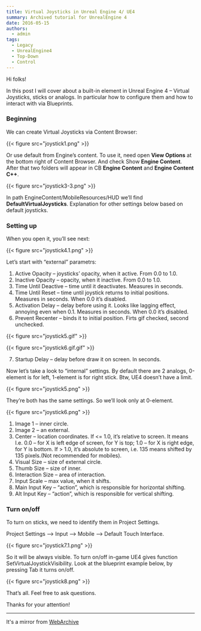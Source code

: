 ```yaml
---
title: Virtual Joysticks in Unreal Engine 4/ UE4
summary: Archived tutorial for UnrealEngine 4
date: 2016-05-15
authors:
  - admin
tags:
  - Legacy
  - UnrealEngine4
  - Top-Down
  - Control
---
```


Hi folks!

In this post I will cover about a built-in element in Unreal Engine 4 – Virtual Joysticks, sticks or analogs. In particular how to configure them and how to interact with via Blueprints.

### Beginning

We can create Virtual Joysticks via Content Browser:

{{< figure src="joystick1.png" >}}

Or use default from Engine’s content. To use it, need open **View Options** at the bottom right of Content Browser. And check Show **Engine Content**. After that two folders will appear in CB **Engine Content** and **Engine Content C++**.

{{< figure src="joystick3-3.png" >}}

In path EngineContent/MobileResourсes/HUD we’ll find **DefaultVirtualJoysticks**. Explanation for other settings below based on default joysticks.

### Setting up

When you open it, you’ll see next:

{{< figure src="joystick4.1.png" >}}

Let’s start with “external” parametrs:

1. Active Opacity – joysticks’ opacity, when it active. From 0.0 to 1.0.
2. Inactive Opacity – opacity, when it inactive. From 0.0 to 1.0.
3. Time Until Deactive – time until it deactivates. Measures in seconds.
4. Time Until Reset – time until joystick returns to initial positions. Measures in seconds. When 0.0 it’s disabled.
5. Activation Delay – delay before using it. Looks like lagging effect, annoying even  when 0.1. Measures in seconds. When 0.0 it’s disabled.
6. Prevent Recenter – binds it to initial position. Firts gif checked, second unchecked.

{{< figure src="joystick5.gif" >}}

{{< figure src="joystick6.gif.gif" >}}

7. Startup Delay – delay before draw it on screen. In seconds.

Now let’s take a look to “internal” settings. By default there are 2 analogs, 0-element is for left, 1-element is for right stick. Btw, UE4 doesn’t have a limit.

{{< figure src="joystick5.png" >}}

They’re both has the same settings. So we’ll look only at 0-element.

{{< figure src="joystick6.png" >}}

1. Image 1 – inner circle.
2. Image 2 – an external.
3. Center – location coordinates. If <= 1.0, it’s relative to screen. It means I.e. 0.0 – for X is left edge of screen, for Y is top; 1.0 – for X is right edge, for Y is bottom. If > 1.0, it’s absolute to screen, i.e. 135 means shifted by 135 pixels.(Not recommended for mobiles).
4. Visual Size – size of external circle.
5. Thumb Size – size of inner.
6. Interaction Size – area of interaction.
7. Input Scale – max value, when it shifts.
8. Main Input Key – “action”, which is responsible for horizontal shifting.
9. Alt Input Key – “action”, which is responsible for vertical shifting.

### Turn on/off

To turn on sticks, we need to identify them in Project Settings.

Project Settings –> Input –> Mobile –> Default Touch Interface.

{{< figure src="joystick7.1.png" >}}

So it will be always visible. To turn on/off in-game UE4 gives function SetVirtualJoystickVisibility. Look at the blueprint example below, by pressing Tab it turns on/off.

{{< figure src="joystick8.png" >}}

That’s all. Feel free to ask questions.

Thanks for your attention!

---
It's a mirror from [WebArchive](https://web.archive.org/web/20190402201311/http://iryos-workshop.com/en/virtual-joysticks-in-ue4)